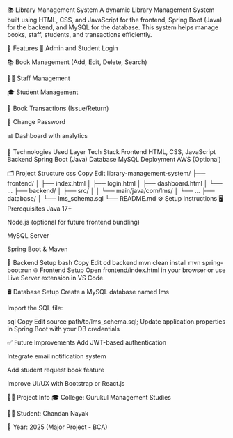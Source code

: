 📚 Library Management System
A dynamic Library Management System built using HTML, CSS, and JavaScript for the frontend, Spring Boot (Java) for the backend, and MySQL for the database. This system helps manage books, staff, students, and transactions efficiently.

📌 Features
🔐 Admin and Student Login

📚 Book Management (Add, Edit, Delete, Search)

👨‍🏫 Staff Management

🎓 Student Management

🔁 Book Transactions (Issue/Return)

🔑 Change Password

📊 Dashboard with analytics

🧰 Technologies Used
Layer	Tech Stack
Frontend	HTML, CSS, JavaScript
Backend	Spring Boot (Java)
Database	MySQL
Deployment	AWS (Optional)

🗂️ Project Structure
css
Copy
Edit
library-management-system/
├── frontend/
│   ├── index.html
│   ├── login.html
│   ├── dashboard.html
│   └── ...
├── backend/
│   ├── src/
│   │   └── main/java/com/lms/
│   └── ...
├── database/
│   └── lms_schema.sql
└── README.md
⚙️ Setup Instructions
🖥️ Prerequisites
Java 17+

Node.js (optional for future frontend bundling)

MySQL Server

Spring Boot & Maven

🔧 Backend Setup
bash
Copy
Edit
cd backend
mvn clean install
mvn spring-boot:run
🌐 Frontend Setup
Open frontend/index.html in your browser or use Live Server extension in VS Code.

🛢️ Database Setup
Create a MySQL database named lms

Import the SQL file:

sql
Copy
Edit
source path/to/lms_schema.sql;
Update application.properties in Spring Boot with your DB credentials

✅ Future Improvements
Add JWT-based authentication

Integrate email notification system

Add student request book feature

Improve UI/UX with Bootstrap or React.js

👨‍🎓 Project Info
🎓 College: Gurukul Management Studies

🧑‍💻 Student: Chandan Nayak

📅 Year: 2025 (Major Project - BCA)
